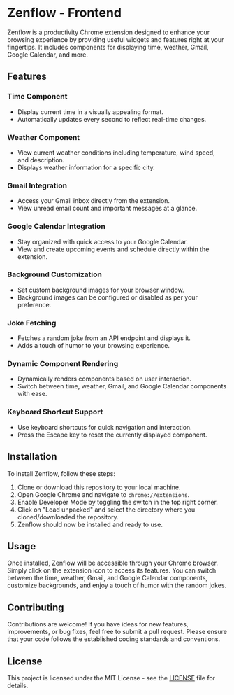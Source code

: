 # Zenflow - Frontend

Zenflow is a productivity Chrome extension designed to enhance your browsing experience by providing useful widgets and features right at your fingertips. It includes components for displaying time, weather, Gmail, Google Calendar, and more.

## Features

### Time Component
- Display current time in a visually appealing format.
- Automatically updates every second to reflect real-time changes.

### Weather Component
- View current weather conditions including temperature, wind speed, and description.
- Displays weather information for a specific city.

### Gmail Integration
- Access your Gmail inbox directly from the extension.
- View unread email count and important messages at a glance.

### Google Calendar Integration
- Stay organized with quick access to your Google Calendar.
- View and create upcoming events and schedule directly within the extension.

### Background Customization
- Set custom background images for your browser window.
- Background images can be configured or disabled as per your preference.

### Joke Fetching
- Fetches a random joke from an API endpoint and displays it.
- Adds a touch of humor to your browsing experience.

### Dynamic Component Rendering
- Dynamically renders components based on user interaction.
- Switch between time, weather, Gmail, and Google Calendar components with ease.

### Keyboard Shortcut Support
- Use keyboard shortcuts for quick navigation and interaction.
- Press the Escape key to reset the currently displayed component.

## Installation

To install Zenflow, follow these steps:
1. Clone or download this repository to your local machine.
2. Open Google Chrome and navigate to `chrome://extensions`.
3. Enable Developer Mode by toggling the switch in the top right corner.
4. Click on "Load unpacked" and select the directory where you cloned/downloaded the repository.
5. Zenflow should now be installed and ready to use.

## Usage

Once installed, Zenflow will be accessible through your Chrome browser. Simply click on the extension icon to access its features. You can switch between the time, weather, Gmail, and Google Calendar components, customize backgrounds, and enjoy a touch of humor with the random jokes.

## Contributing

Contributions are welcome! If you have ideas for new features, improvements, or bug fixes, feel free to submit a pull request. Please ensure that your code follows the established coding standards and conventions.

## License

This project is licensed under the MIT License - see the [LICENSE](LICENSE) file for details.
